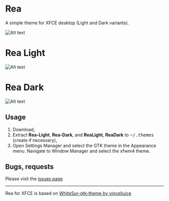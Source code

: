 # Rea
A simple theme for XFCE desktop (Light and Dark variants).

![Alt text](https://imgur.com/sbtz5vo.png?raw=true)









# Rea Light

![Alt text](https://imgur.com/gILkgwn.png?raw=true)






# Rea Dark

![Alt text](https://imgur.com/tcryDT2.png?raw=true)





## Usage
1. Download,
2. Extract **Rea-Light**, **Rea-Dark**, and **ReaLight**, **ReaDark** to <kbd>~/.themes</kbd> (create if necessary),
3. Open Settings Manager and select the GTK theme in the Appearance menu. Navigate to Window Manager and select the xfwm4 theme.


## Bugs, requests

Please visit the <a href="https://github.com/mkole/XFCE/issues">issues page</a>

<hr></hr>




Rea for XFCE is based on <a href="https://github.com/vinceliuice/WhiteSur-gtk-theme">WhiteSur-gtk-theme by vinceliuice</a>
